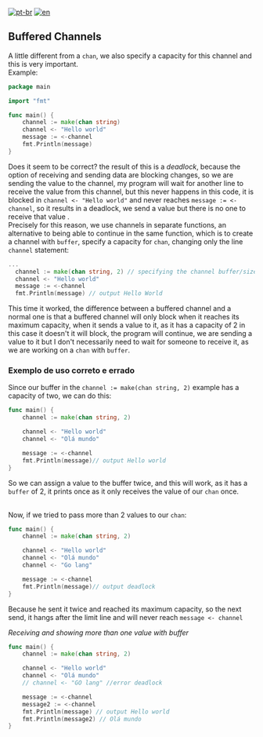 [![pt-br](https://img.shields.io/badge/language-pt--br-green.svg)](https://github.com/kauemurakami/go-buffered-channels/blob/main/README.pt-br.md)
[![en](https://img.shields.io/badge/language-en-orange.svg)](https://github.com/kauemurakami/go-buffered-channels/blob/main/README.md)

## Buffered Channels
A little different from a ```chan```, we also specify a capacity for this channel and this is very important.  
Example:  
```go
package main

import "fmt"

func main() {
	channel := make(chan string)
	channel <- "Hello world"
	message := <-channel
	fmt.Println(message)
}
```  
Does it seem to be correct? the result of this is a *deadlock*, because the option of receiving and sending data are blocking changes, so we are sending the value to the channel, my program will wait for another line to receive the value from this channel, but this never happens in this code, it is blocked in ```channel <- "Hello world"``` and never reaches ```message := <-channel```, so it results in a deadlock, we send a value but there is no one to receive that value .  
Precisely for this reason, we use channels in separate functions, an alternative to being able to continue in the same function, which is to create a channel with ```buffer```, specify a capacity for ```chan```, changing only the line ```channel``` statement:  
```go
...
  channel := make(chan string, 2) // specifying the channel buffer/size
  channel <- "Hello world"
  message := <-channel
  fmt.Println(message) // output Hello World
```
This time it worked, the difference between a buffered channel and a normal one is that a buffered channel will only block when it reaches its maximum capacity, when it sends a value to it, as it has a capacity of 2 in this case it doesn't it will block, the program will continue, we are sending a value to it but I don't necessarily need to wait for someone to receive it, as we are working on a ```chan``` with ```buffer```.  
### Exemplo de uso correto e errado
Since our buffer in the ```channel := make(chan string, 2)``` example has a capacity of two, we can do this:
```go
func main() {
	channel := make(chan string, 2)

	channel <- "Hello world"
	channel <- "Olá mundo"

	message := <-channel
	fmt.Println(message)// output Hello world
}
```
So we can assign a value to the buffer twice, and this will work, as it has a ```buffer``` of 2, it prints once as it only receives the value of our ```chan``` once.<br /><br/>

Now, if we tried to pass more than 2 values ​​to our ```chan```:  
```go
func main() {
	channel := make(chan string, 2)

	channel <- "Hello world"
	channel <- "Olá mundo"
	channel <- "Go lang"

	message := <-channel
	fmt.Println(message)// output deadlock
}
```
Because he sent it twice and reached its maximum capacity, so the next send, it hangs after the limit line and will never reach ```message <- channel```  

*Receiving and showing more than one value with buffer*  
```go
func main() {
	channel := make(chan string, 2)

	channel <- "Hello world"
	channel <- "Olá mundo"
	// channel <- "GO lang" //error deadlock

	message := <-channel
	message2 := <-channel
	fmt.Println(message) // output Hello world
	fmt.Println(message2) // Olá mundo
}
```

